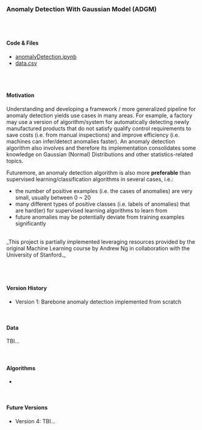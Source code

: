 ### Anomaly Detection With Gaussian Model (ADGM)
</br>
</br>

#### Code & Files
- [anomalyDetection.ipynb](https://colab.research.google.com/drive/1qQc0GQi--4kCBnAHYNxAM_j17VB7lpW_?usp=sharing)
- [data.csv]()
</br>
<br/>

#### Motivation
Understanding and developing a framework / more generalized pipeline for anomaly detection yields use cases in many areas. For example, a factory may use a version of algorithm/system for automatically detecting newly manufactured products that do not satisfy qualify control requirements to save costs (i.e. from manual inspections) and improve efficiency (i.e. machines can infer/detect anomalies faster). An anomaly detection algorithm also involves and therefore its implementation consolidates some knowledge on Gaussian (Normal) Distributions and other statistics-related topics.

Futuremore, an anomaly detection algorithm is also more **preferable** than supervised learning/classification algorithms in several cases, i.e.:
- the number of positive examples (i.e. the cases of anomalies) are very small, usually between 0 ~ 20
- many different types of positive classes (i.e. labels of anomalies) that are hard(er) for supervised learning algorithms to learn from
- future anomalies may be potentially deviate from training examples significantly
<br/>
_This project is partially implemented leveraging resources provided by the original Machine Learning course by Andrew Ng in collaboration with the University of Stanford._
</br>
</br>
<br/>
<br/>

#### Version History
- Version 1: Barebone anomaly detection implemented from scratch
</br>

#### Data
TBI...
</br>
</br>
<br/>

#### Algorithms
- 
</br>

#### Future Versions
- Version 4: TBI...
